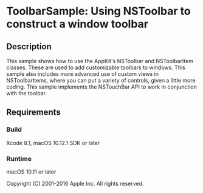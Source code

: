 # ToolbarSample: Using NSToolbar to construct a window toolbar

## Description

This sample shows how to use the AppKit's NSToolbar and NSToolbarItem classes. These are used to add customizable toolbars to windows. This sample also includes more advanced use of custom views in NSToolbarItems, where you can put a variety of controls, given a little more coding. This sample implements the NSTouchBar API to work in conjunction with the toolbar.

## Requirements

### Build

Xcode 8.1, macOS 10.12.1 SDK or later

### Runtime

macOS 10.11 or later

Copyright (C) 2001-2016 Apple Inc. All rights reserved.
